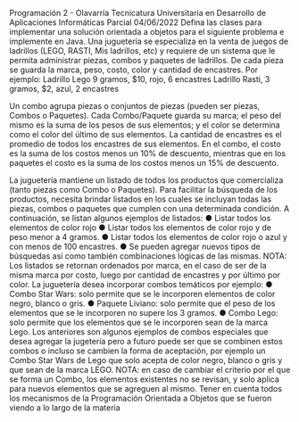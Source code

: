 Programación 2 - Olavarría
Tecnicatura Universitaria en Desarrollo de Aplicaciones Informáticas Parcial 04/06/2022
Defina las clases para implementar una solución orientada a objetos para el siguiente problema e implemente en Java.
Una juguetería se especializa en la venta de juegos de ladrillos (LEGO, RASTI, Mis ladrillos, etc) y requiere de un sistema que le permita administrar piezas, combos y paquetes de ladrillos. De cada pieza se guarda la marca, peso, costo, color y cantidad de encastres. Por ejemplo:
Ladrillo Lego 9 gramos, $10, rojo, 6 encastres
Ladrillo Rasti, 3 gramos, $2, azul, 2 encastres

Un combo agrupa piezas o conjuntos de piezas (pueden ser piezas, Combos o Paquetes). Cada Combo/Paquete guarda su marca; el peso del mismo es la suma de los pesos de sus elementos; y el color se determina como el color del último de sus elementos. La cantidad de encastres es el promedio de todos los encastres de sus elementos. En el combo, el costo es la suma de los costos menos un 10% de descuento, mientras que en los paquetes el costo es la suma de los costos menos un 15% de descuento.

La juguetería mantiene un listado de todos los productos que comercializa (tanto piezas como Combo o Paquetes). Para facilitar la búsqueda de los productos, necesita brindar listados en los cuales se incluyan todas las piezas, combos o paquetes que cumplen con una determinada condición. A continuación, se listan algunos ejemplos de listados:
● Listar todos los elementos de color rojo
● Listar todos los elementos de color rojo y de peso menor a 4 gramos.
● Listar todos los elementos de color rojo o azul y con menos de 100 encastres.
● Se pueden agregar nuevos tipos de búsquedas así como también combinaciones lógicas de las mismas.
NOTA: Los listados se retornan ordenados por marca, en el caso de ser de la misma marca por costo, luego por cantidad de encastres y por último por color.
La juguetería desea incorporar combos temáticos por ejemplo:
● Combo Star Wars: solo permite que se le incorporen elementos de color negro, blanco o gris.
● Paquete Liviano: solo permite que el peso de los elementos que se le incorporen no supere los 3 gramos.
● Combo Lego: solo permite que los elementos que se le incorporen sean de la marca Lego.
Los anteriores son algunos ejemplos de combos especiales que desea agregar la jugetería pero a futuro puede ser que se combinen estos combos o incluso se cambien la forma de aceptación, por ejemplo un Combo Star Wars de Lego que solo acepta de color negro, blanco o gris y que sean de la marca LEGO. NOTA: en caso de cambiar el criterio por el que se forma un Combo, los elementos existentes no se revisan, y solo aplica para nuevos elementos que se agreguen al mismo.
Tener en cuenta todos los mecanismos de la Programación Orientada a Objetos que se fueron viendo a lo largo de la materia